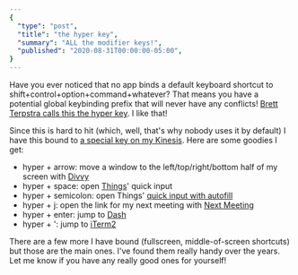 ```yaml
---
{
  "type": "post",
  "title": "the hyper key",
  "summary": "ALL the modifier keys!",
  "published": "2020-08-31T00:00:00-05:00",
}
---
```


Have you ever noticed that no app binds a default keyboard shortcut to shift+control+option+command+whatever?
That means you have a potential global keybinding prefix that will never have any conflicts!
[Brett Terpstra calls this the hyper key](https://brettterpstra.com/2012/12/08/a-useful-caps-lock-key/).
I like that!

Since this is hard to hit (which, well, that's why nobody uses it by default) I have this bound to [a special key on my Kinesis](https://gist.github.com/BrianHicks/26b5c7739d909061f91432bd78897218).
Here are some goodies I get:

- hyper + arrow: move a window to the left/top/right/bottom half of my screen with [Divvy](https://mizage.com/divvy/)
- hyper + space: open [Things](http://culturedcode.com/things/)' quick input
- hyper + semicolon: open Things' [quick input with autofill](https://culturedcode.com/things/mac/help/things-sandboxing-helper-things3/)
- hyper + j: open the link for my next meeting with [Next Meeting](https://apps.apple.com/us/app/next-meeting/id1017470484?mt=12)
- hyper + enter: jump to [Dash](https://kapeli.com/dash)
- hyper + ': jump to [iTerm2](https://iterm2.com)

There are a few more I have bound (fullscreen, middle-of-screen shortcuts) but those are the main ones.
I've found them really handy over the years.
Let me know if you have any really good ones for yourself!
